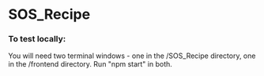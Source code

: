 # SOS_Recipe

### To test locally:

You will need two terminal windows - one in the /SOS_Recipe directory, one in the /frontend directory.
Run "npm start" in both.
